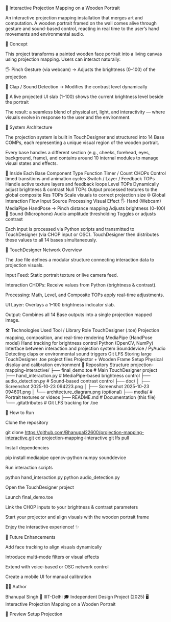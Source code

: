 🎨 Interactive Projection Mapping on a Wooden Portrait

An interactive projection mapping installation that merges art and computation.
A wooden portrait framed on the wall comes alive through gesture and sound-based control,
reacting in real time to the user’s hand movements and environmental audio.

🧠 Concept

This project transforms a painted wooden face portrait into a living canvas using projection mapping.
Users can interact naturally:

🖐️ Pinch Gesture (via webcam) → Adjusts the brightness (0–100) of the projection

👏 Clap / Sound Detection → Modifies the contrast level dynamically

🌈 A live projected UI slab (1–100) shows the current brightness level beside the portrait

The result: a seamless blend of physical art, light, and interactivity —
where visuals evolve in response to the user and the environment.

🧱 System Architecture

The projection system is built in TouchDesigner and structured into 14 Base COMPs,
each representing a unique visual region of the wooden portrait.

Every base handles a different section (e.g., cheeks, forehead, eyes, background, frame),
and contains around 10 internal modules to manage visual states and effects.

🧩 Inside Each Base
Component Type	Function
Timer / Count CHOPs	Control timed transitions and animation cycles
Switch / Layer / Feedback TOPs	Handle active texture layers and feedback loops
Level TOPs	Dynamically adjust brightness & contrast
Null TOPs	Output processed textures to the global composite
Res TOPs	Scale visuals to correct projection size
🌐 Global Interaction Flow
Input Source	Processing	Visual Effect
🖐️ Hand (Webcam)	MediaPipe HandPose → Pinch distance mapping	Adjusts brightness (0–100)
🎤 Sound (Microphone)	Audio amplitude thresholding	Toggles or adjusts contrast

Each input is processed via Python scripts and transmitted to TouchDesigner (via CHOP input or OSC).
TouchDesigner then distributes these values to all 14 bases simultaneously.

🧩 TouchDesigner Network Overview

The .toe file defines a modular structure connecting interaction data to projection visuals.

Input Feed: Static portrait texture or live camera feed.

Interaction CHOPs: Receive values from Python (brightness & contrast).

Processing: Math, Level, and Composite TOPs apply real-time adjustments.

UI Layer: Overlays a 1–100 brightness indicator slab.

Output: Combines all 14 Base outputs into a single projection mapped image.

🛠️ Technologies Used
Tool / Library	Role
TouchDesigner (.toe)	Projection mapping, composition, and real-time rendering
MediaPipe (HandPose model)	Hand tracking for brightness control
Python (OpenCV, NumPy)	Interface between interaction and projection system
Sounddevice / PyAudio	Detecting claps or environmental sound triggers
Git LFS	Storing large TouchDesigner .toe project files
Projector + Wooden Frame Setup	Physical display and calibration environment
📁 Repository Structure
projection-mapping-interactive/
├── final_demo.toe            # Main TouchDesigner project
├── hand_interaction.py       # MediaPipe-based brightness control
├── audio_detection.py        # Sound-based contrast control
├── doc/
│   ├── Screenshot 2025-10-23 094223.png
│   ├── Screenshot 2025-10-23 094601.png
│   └── architecture_diagram.png (optional)
├── media/                    # Portrait textures or videos
├── README.md                 # Documentation (this file)
└── .gitattributes            # Git LFS tracking for .toe

🚀 How to Run

Clone the repository

git clone https://github.com/Bhanupal22600/projection-mapping-interactive.git
cd projection-mapping-interactive
git lfs pull


Install dependencies

pip install mediapipe opencv-python numpy sounddevice


Run interaction scripts

python hand_interaction.py
python audio_detection.py


Open the TouchDesigner project

Launch final_demo.toe

Link the CHOP inputs to your brightness & contrast parameters

Start your projector and align visuals with the wooden portrait frame

Enjoy the interactive experience! ✨

🔮 Future Enhancements

Add face tracking to align visuals dynamically

Introduce multi-mode filters or visual effects

Extend with voice-based or OSC network control

Create a mobile UI for manual calibration

👨‍💻 Author

Bhanupal Singh
📍 IIIT-Delhi
🎓 Independent Design Project (2025)
🖥️ Interactive Projection Mapping on a Wooden Portrait

📸 Preview
Setup	Projection